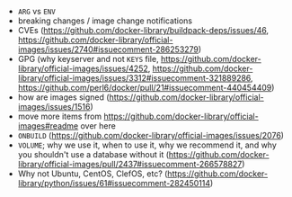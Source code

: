 - `ARG` vs `ENV`
- breaking changes / image change notifications
- CVEs (https://github.com/docker-library/buildpack-deps/issues/46, https://github.com/docker-library/official-images/issues/2740#issuecomment-286253279)
- GPG (why keyserver and not `KEYS` file, https://github.com/docker-library/official-images/issues/4252, https://github.com/docker-library/official-images/issues/3312#issuecomment-321889286, https://github.com/perl6/docker/pull/21#issuecomment-440454409)
- how are images signed (https://github.com/docker-library/official-images/issues/1516)
- move more items from https://github.com/docker-library/official-images#readme over here
- `ONBUILD` (https://github.com/docker-library/official-images/issues/2076)
- `VOLUME`; why we use it, when to use it, why we recommend it, and why you shouldn't use a database without it (https://github.com/docker-library/official-images/pull/2437#issuecomment-266578827)
- Why not Ubuntu, CentOS, ClefOS, etc? (https://github.com/docker-library/python/issues/61#issuecomment-282450114)
